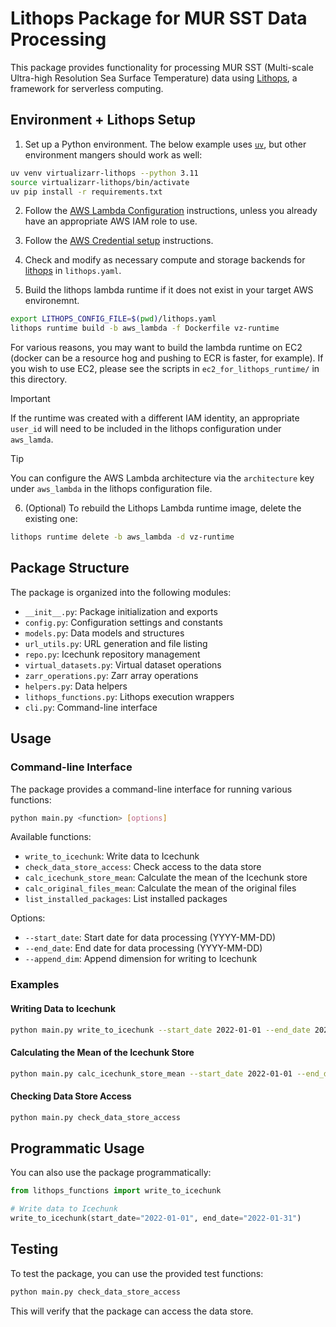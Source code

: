 # Lithops Package for MUR SST Data Processing

This package provides functionality for processing MUR SST (Multi-scale Ultra-high Resolution Sea Surface Temperature) data using [Lithops](https://lithops-cloud.github.io/), a framework for serverless computing.

## Environment + Lithops Setup

1. Set up a Python environment. The below example uses [`uv`](https://docs.astral.sh/uv/), but other environment mangers should work as well:

```sh
uv venv virtualizarr-lithops --python 3.11
source virtualizarr-lithops/bin/activate
uv pip install -r requirements.txt
```

2. Follow the [AWS Lambda Configuration](https://lithops-cloud.github.io/docs/source/compute_config/aws_lambda.html#configuration) instructions, unless you already have an appropriate AWS IAM role to use.

3. Follow the [AWS Credential setup](https://lithops-cloud.github.io/docs/source/compute_config/aws_lambda.html#aws-credential-setup) instructions.

4. Check and modify as necessary compute and storage backends for [lithops](https://lithops-cloud.github.io/docs/source/configuration.html) in `lithops.yaml`.


5. Build the lithops lambda runtime if it does not exist in your target AWS environemnt.
```bash
export LITHOPS_CONFIG_FILE=$(pwd)/lithops.yaml
lithops runtime build -b aws_lambda -f Dockerfile vz-runtime
```

For various reasons, you may want to build the lambda runtime on EC2 (docker can be a resource hog and pushing to ECR is faster, for example). If you wish to use EC2, please see the scripts in `ec2_for_lithops_runtime/` in this directory.

> [!IMPORTANT]
> If the runtime was created with a different IAM identity, an appropriate `user_id` will need to be included in the lithops configuration under `aws_lamda`.

> [!TIP]
> You can configure the AWS Lambda architecture via the `architecture` key under `aws_lambda` in the lithops configuration file.


6. (Optional) To rebuild the Lithops Lambda runtime image, delete the existing one:

```bash
lithops runtime delete -b aws_lambda -d vz-runtime
```

## Package Structure

The package is organized into the following modules:

- `__init__.py`: Package initialization and exports
- `config.py`: Configuration settings and constants
- `models.py`: Data models and structures
- `url_utils.py`: URL generation and file listing
- `repo.py`: Icechunk repository management
- `virtual_datasets.py`: Virtual dataset operations
- `zarr_operations.py`: Zarr array operations
- `helpers.py`: Data helpers
- `lithops_functions.py`: Lithops execution wrappers
- `cli.py`: Command-line interface

## Usage

### Command-line Interface

The package provides a command-line interface for running various functions:

```bash
python main.py <function> [options]
```

Available functions:

- `write_to_icechunk`: Write data to Icechunk
- `check_data_store_access`: Check access to the data store
- `calc_icechunk_store_mean`: Calculate the mean of the Icechunk store
- `calc_original_files_mean`: Calculate the mean of the original files
- `list_installed_packages`: List installed packages

Options:

- `--start_date`: Start date for data processing (YYYY-MM-DD)
- `--end_date`: End date for data processing (YYYY-MM-DD)
- `--append_dim`: Append dimension for writing to Icechunk

### Examples

#### Writing Data to Icechunk

```bash
python main.py write_to_icechunk --start_date 2022-01-01 --end_date 2022-01-02
```

#### Calculating the Mean of the Icechunk Store

```bash
python main.py calc_icechunk_store_mean --start_date 2022-01-01 --end_date 2022-01-31
```

#### Checking Data Store Access

```bash
python main.py check_data_store_access
```

## Programmatic Usage

You can also use the package programmatically:

```python
from lithops_functions import write_to_icechunk

# Write data to Icechunk
write_to_icechunk(start_date="2022-01-01", end_date="2022-01-31")
```

## Testing

To test the package, you can use the provided test functions:

```bash
python main.py check_data_store_access
```

This will verify that the package can access the data store.
